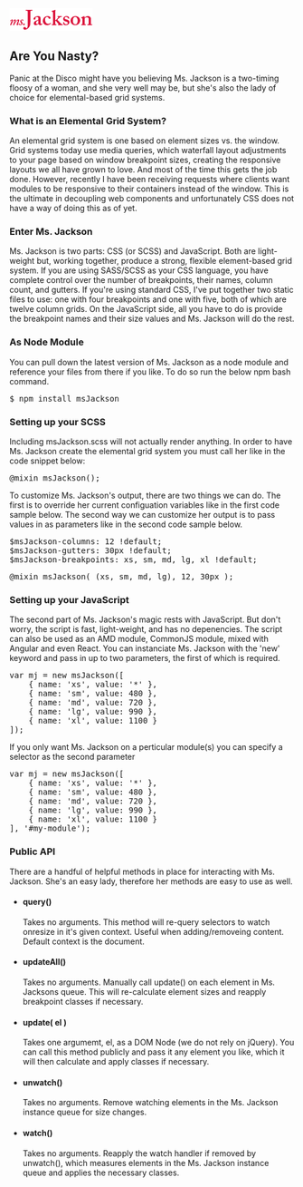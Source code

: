 ![Ms. Jackson](https://raw.githubusercontent.com/micha3ldavid/msjackson/master/src/images/logo.png)

## Are You Nasty?

Panic at the Disco might have you believing Ms. Jackson is a two-timing floosy of a woman, and she very well may be, but she's also the lady of choice for elemental-based grid systems.

### What is an Elemental Grid System?

An elemental grid system is one based on element sizes vs. the window. Grid systems today use media queries, which waterfall layout adjustments to your page based on window breakpoint sizes, creating the responsive layouts we all have grown to love. And most of the time this gets the job done. However, recently I have been receiving requests where clients want modules to be responsive to their containers instead of the window. This is the ultimate in decoupling web components and unfortunately CSS does not have a way of doing this as of yet.

### Enter Ms. Jackson

Ms. Jackson is two parts: CSS (or SCSS) and JavaScript. Both are light-weight but, working together, produce a strong, flexible element-based grid system. If you are using SASS/SCSS as your CSS language, you have complete control over the number of breakpoints, their names, column count, and gutters. If you're using standard CSS, I've put together two static files to use: one with four breakpoints and one with five, both of which are twelve column grids. On the JavaScript side, all you have to do is provide the breakpoint names and their size values and Ms. Jackson will do the rest.

### As Node Module

You can pull down the latest version of Ms. Jackson as a node module and reference your files from there if you like. To do so run the below npm bash command.

<pre>$ npm install msJackson</pre>

### Setting up your SCSS

Including msJackson.scss will not actually render anything. In order to have Ms. Jackson create the elemental grid system you must call her like in the code snippet below:

<pre>@mixin msJackson();</pre>

To customize Ms. Jackson's output, there are two things we can do. The first is to override her current configuation variables like in the first code sample below. The second way we can customize her output is to pass values in as parameters like in the second code sample below.

<pre>$msJackson-columns: 12 !default;
$msJackson-gutters: 30px !default;
$msJackson-breakpoints: xs, sm, md, lg, xl !default;</pre>

<pre>@mixin msJackson( (xs, sm, md, lg), 12, 30px ); </pre>

### Setting up your JavaScript

The second part of Ms. Jackson's magic rests with JavaScript. But don't worry, the script is fast, light-weight, and has no depenencies. The script can also be used as an AMD module, CommonJS module, mixed with Angular and even React. You can instanciate Ms. Jackson with the 'new' keyword and pass in up to two parameters, the first of which is required.

<pre>var mj = new msJackson([
	{ name: 'xs', value: '*' },
	{ name: 'sm', value: 480 },
	{ name: 'md', value: 720 },
	{ name: 'lg', value: 990 },
	{ name: 'xl', value: 1100 }
]);</pre>

If you only want Ms. Jackson on a perticular module(s) you can specify a selector as the second parameter

<pre>var mj = new msJackson([
	{ name: 'xs', value: '*' },
	{ name: 'sm', value: 480 },
	{ name: 'md', value: 720 },
	{ name: 'lg', value: 990 },
	{ name: 'xl', value: 1100 }
], '#my-module');</pre>

### Public API

There are a handful of helpful methods in place for interacting with Ms. Jackson. She's an easy lady, therefore her methods are easy to use as well.

*   
    #### query()

    Takes no arguments. This method will re-query selectors to watch onresize in it's given context. Useful when adding/removeing content. Default context is the document.

*   
    #### updateAll()

    Takes no arguments. Manually call update() on each element in Ms. Jacksons queue. This will re-calculate element sizes and reapply breakpoint classes if necessary.

*   
    #### update( el )

    Takes one argumemt, el, as a DOM Node (we do not rely on jQuery). You can call this method publicly and pass it any element you like, which it will then calculate and apply classes if necessary.

*   
    #### unwatch()

    Takes no arguments. Remove watching elements in the Ms. Jackson instance queue for size changes.

*   
    #### watch()

    Takes no arguments. Reapply the watch handler if removed by unwatch(), which measures elements in the Ms. Jackson instance queue and applies the necessary classes.
